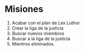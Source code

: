 # Misiones

1. Acabar con el plan de Lex Luthor
2. Crear la liga de la justicia
3. Buscar nuevos miembros
4. Buscar a la liga de la justicia
5. Mientros eliminados.